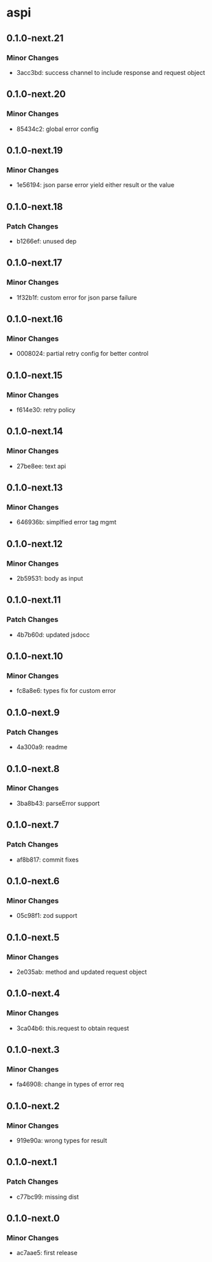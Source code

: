 # aspi

## 0.1.0-next.21

### Minor Changes

- 3acc3bd: success channel to include response and request object

## 0.1.0-next.20

### Minor Changes

- 85434c2: global error config

## 0.1.0-next.19

### Minor Changes

- 1e56194: json parse error yield either result or the value

## 0.1.0-next.18

### Patch Changes

- b1266ef: unused dep

## 0.1.0-next.17

### Minor Changes

- 1f32b1f: custom error for json parse failure

## 0.1.0-next.16

### Minor Changes

- 0008024: partial retry config for better control

## 0.1.0-next.15

### Minor Changes

- f614e30: retry policy

## 0.1.0-next.14

### Minor Changes

- 27be8ee: text api

## 0.1.0-next.13

### Minor Changes

- 646936b: simplfied error tag mgmt

## 0.1.0-next.12

### Minor Changes

- 2b59531: body as input

## 0.1.0-next.11

### Patch Changes

- 4b7b60d: updated jsdocc

## 0.1.0-next.10

### Minor Changes

- fc8a8e6: types fix for custom error

## 0.1.0-next.9

### Patch Changes

- 4a300a9: readme

## 0.1.0-next.8

### Minor Changes

- 3ba8b43: parseError support

## 0.1.0-next.7

### Patch Changes

- af8b817: commit fixes

## 0.1.0-next.6

### Minor Changes

- 05c98f1: zod support

## 0.1.0-next.5

### Minor Changes

- 2e035ab: method and updated request object

## 0.1.0-next.4

### Minor Changes

- 3ca04b6: this.request to obtain request

## 0.1.0-next.3

### Minor Changes

- fa46908: change in types of error req

## 0.1.0-next.2

### Minor Changes

- 919e90a: wrong types for result

## 0.1.0-next.1

### Patch Changes

- c77bc99: missing dist

## 0.1.0-next.0

### Minor Changes

- ac7aae5: first release

